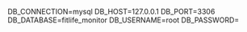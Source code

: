 DB_CONNECTION=mysql
DB_HOST=127.0.0.1
DB_PORT=3306
DB_DATABASE=fitlife_monitor
DB_USERNAME=root
DB_PASSWORD=

